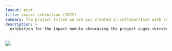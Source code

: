 ```yaml
---
layout: post
title: impact exhibition (2022)
summary: the project titled we are you created in collaboration with rca student miyuki oka was first displayed at the grantham art prize exhibition in 2019
description: >
  exhibition for the impact module showcasing the project augex.<br><br>location: 58 oxford street<br>dates: 2 april 2022<br>project: augex
---
```


<div class="slideshow-container">
<img src="https://bsbiro.github.io/exh5.jpg">
</div>
